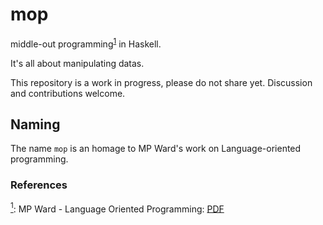 # mop
middle-out programming<sup>[1](#middle-out-def)</sup><a name="middle-out"></a> in Haskell. 

It's all about manipulating datas.

This repository is a work in progress, please do not share yet. Discussion and contributions welcome.

## Naming

The name `mop` is an homage to MP Ward's work on Language-oriented programming.

### References

<a name="middle-out-def">[<sup>1</sup>](#middle-out):</a> MP Ward - Language Oriented Programming: <a href="http://www.cse.dmu.ac.uk/~mward/martin/papers/middle-out-t.ps.gz">PDF</a>
